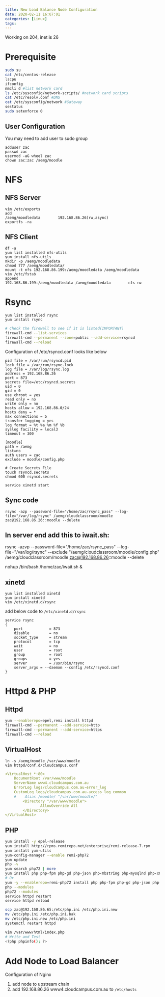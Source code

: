 ```yaml
---
title: New Load Balance Node Configuration
date: 2020-02-11 16:07:01
categories: [Linux]
tags:
---
```

Working on 204, inet is 26

# Prerequisite
``` sh
sudo su
cat /etc/centos-release
lscpu
ifconfig
nmcli d #list network card
ls /etc/sysconfig/network-scripts/ #network card scripts
cat /etc/resolv.conf #DNS
cat /etc/sysconfig/network #Gateway
sestatus
sudo setenforce 0
```
<!--more-->

## User Configuration
You may need to add user to sudo group
```
adduser zac
passwd zac
usermod -aG wheel zac
chown zac:zac /aemg/moodle
```
# NFS
## NFS Server
```
vim /etc/exports
add
/aemg/moodledata        192.168.86.26(rw,async)
exportfs -ra
```
## NFS Client
```
df -a
yum list installed nfs-utils
yum install nfs-utils
mkdir -p /aemg/moodledata
chmod 777 /aemg/moodledata/
mount -t nfs 192.168.86.199:/aemg/moodledata /aemg/moodledata
vim /etc/fstab
append
192.168.86.199:/aemg/moodledata /aemg/moodledata        nfs rw
```

# Rsync

``` sh
yum list installed rsync
yum install rsync

# Check the firewall to see if it is listed(IMPORTANT)
firewall-cmd --list-services
firewall-cmd --permanent --zone=public --add-service=rsyncd
firewall-cmd --reload
```
Configuration of /etc/rsyncd.conf looks like below

```
pid file = /var/run/rsyncd.pid
lock file = /var/run/rsync.lock
log file = /var/log/rsync.log
address = 192.168.86.26
port = 873
secrets file=/etc/rsyncd.secrets
uid = 0
gid = 0
use chroot = yes
read only = no
write only = no
hosts allow = 192.168.86.0/24
hosts deny = *
max connections = 5
transfer logging = yes
log format = %t %a %m %f %b
syslog facility = local3
timeout = 300

[moodle]
path = /aemg
list=no
auth users = zac
exclude = moodle/config.php
```
```
# Create Secrets File
touch rsyncd.secrets
chmod 600 rsyncd.secrets

service xinetd start
```

## Sync code
```
rsync -azp --password-file="/home/zac/rsync_pass" --log-file="/var/log/rsync" /aemg/cloudclassroom/moodle zac@192.168.86.26::moodle --delete
```

## In server end add this to iwait.sh:
rsync -azvp --password-file="/home/zac/rsync_pass" --log-file="/var/log/rsync" --exclude "/aemg/cloudclassroom/moodle/config.php" /aemg/cloudclassroom/moodle zac@192.168.86.26::moodle --delete

nohup /bin/bash /home/zac/iwait.sh &


## xinetd
```
yum list installed xinetd
yum install xinetd
vim /etc/xinetd.d/rsync
```
add below code to `/etc/xinetd.d/rsync`
```
service rsync
{
    port            = 873
    disable         = no
    socket_type     = stream
    protocol        = tcp
    wait            = no
    user            = root
    group           = root
    groups          = yes
    server          = /usr/bin/rsync
    server_args = --daemon --config /etc/rsyncd.conf
}
```

# Httpd & PHP

## Httpd
``` sh
yum --enablerepo=epel,remi install httpd
firewall-cmd --permanent --add-service=http
firewall-cmd --permanent --add-service=https
firewall-cmd --reload
```
## VirtualHost
```
ln -s /aemg/moodle /var/www/moodle
vim httpd/conf.d/cloudcampus.conf
```
``` yml
<VirtualHost *:80>
    DocumentRoot /var/www/moodle
    ServerName www4.cloudcampus.com.au
    ErrorLog logs/cloudcampus.com.au-error_log
    CustomLog logs/cloudcampus.com.au-access_log common
    #    Alias /moodle/ "/var/www/moodle/"
        <Directory "/var/www/moodle">
                AllowOverride All
        </Directory>
</VirtualHost>
```

## PHP
``` sh
yum install -y epel-release
yum install http://rpms.remirepo.net/enterprise/remi-release-7.rpm
yum install yum-utils
yum-config-manager --enable remi-php72
yum update
php -v
yum search php72 | more
yum install php php-fpm php-gd php-json php-mbstring php-mysqlnd php-xml php-xmlrpc php-opcache php-memcached php-zip php-curl php-mcrypt php-soap
# Or
yum -y --enablerepo=remi-php72 install php php-fpm php-gd php-json php-mbstring php-mysqlnd php-xml php-xmlrpc php-opcache php-memcached php-zip php-curl php-mcrypt php-soap
php --modules
php72 --modules
service httpd restart
service httpd reload

scp zac@192.168.86.65:/etc/php.ini /etc/php.ini.new
mv /etc/php.ini /etc/php.ini.bak
mv /etc/php.ini.new /etc/php.ini
systemctl restart httpd

vim /var/www/html/index.php
# Write and Test
<?php phpinfo(); ?>
```

# Add Node to Load Balancer

Configuration of Nginx

1. add node to upstream chain
2. add 192.168.86.26 www4.cloudcampus.com.au to `/etc/hosts`